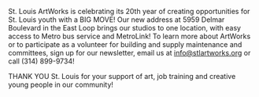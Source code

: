St. Louis ArtWorks is celebrating its 20th year of creating opportunities for St. Louis youth with a BIG MOVE! Our new address at 5959 Delmar Boulevard in the East Loop brings our studios to one location, with easy access to Metro bus service and MetroLink! To learn more about ArtWorks or to participate as a volunteer for building and supply maintenance and committees, sign up for our newsletter, email us at [info@stlartworks.org](javascript:void(location.href='mailto:'+String.fromCharCode(105,110,102,111,64,115,116,108,97,114,116,119,111,114,107,115,46,111,114,103)+'?subject=Interested%20in%20volunteer%20opportunities!')) or call (314) 899-9734!

THANK YOU St. Louis for your support of art, job training and creative young people in our community! 